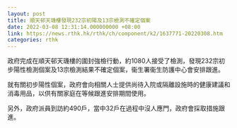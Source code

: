 ```yaml
---
layout: post
title: 順天邨天璣樓發現232宗初陽及13宗檢測不確定個案
date: 2022-03-08 12:31:14.000000000 +08:00
link: https://news.rthk.hk/rthk/ch/component/k2/1637771-20220308.htm
categories: rthk
---
```


政府完成在順天邨天璣樓的圍封強檢行動，約1080人接受了檢測，發現232宗初步陽性檢測個案及13宗檢測結果不確定個案，衞生署衞生防護中心會安排跟進。

就有關初步陽性個案，政府會向相關人士提供尚待入院或隔離設施時的健康建議和消毒用品，以供有關家庭在等候跟進安排期間使用。
 
另外，政府派員到訪約490戶，當中32戶在過程中沒人應門，政府會採取措施跟進。
